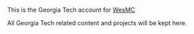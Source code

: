 This is the Georgia Tech account for [WesMC](https://github.com/WesMC)

All Georgia Tech related content and projects will be kept here.

<!---
wcouturier3/wcouturier3 is a ✨ special ✨ repository because its `README.md` (this file) appears on your GitHub profile.
You can click the Preview link to take a look at your changes.
--->
